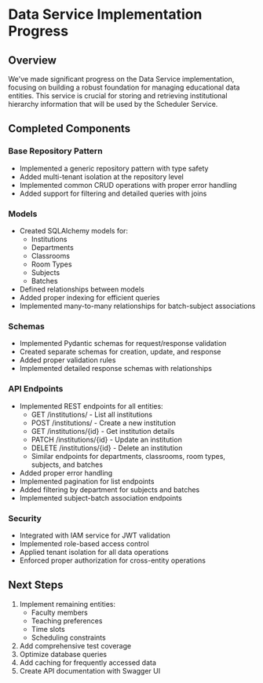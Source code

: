 # Data Service Implementation Progress

## Overview
We've made significant progress on the Data Service implementation, focusing on building a robust foundation for managing educational data entities. This service is crucial for storing and retrieving institutional hierarchy information that will be used by the Scheduler Service.

## Completed Components

### Base Repository Pattern
- Implemented a generic repository pattern with type safety
- Added multi-tenant isolation at the repository level
- Implemented common CRUD operations with proper error handling
- Added support for filtering and detailed queries with joins

### Models
- Created SQLAlchemy models for:
  - Institutions
  - Departments
  - Classrooms
  - Room Types
  - Subjects
  - Batches
- Defined relationships between models
- Added proper indexing for efficient queries
- Implemented many-to-many relationships for batch-subject associations

### Schemas
- Implemented Pydantic schemas for request/response validation
- Created separate schemas for creation, update, and response
- Added proper validation rules
- Implemented detailed response schemas with relationships

### API Endpoints
- Implemented REST endpoints for all entities:
  - GET /institutions/ - List all institutions
  - POST /institutions/ - Create a new institution
  - GET /institutions/{id} - Get institution details
  - PATCH /institutions/{id} - Update an institution
  - DELETE /institutions/{id} - Delete an institution
  - Similar endpoints for departments, classrooms, room types, subjects, and batches
- Added proper error handling
- Implemented pagination for list endpoints
- Added filtering by department for subjects and batches
- Implemented subject-batch association endpoints

### Security
- Integrated with IAM service for JWT validation
- Implemented role-based access control
- Applied tenant isolation for all data operations
- Enforced proper authorization for cross-entity operations

## Next Steps
1. Implement remaining entities:
   - Faculty members
   - Teaching preferences
   - Time slots
   - Scheduling constraints
2. Add comprehensive test coverage
3. Optimize database queries
4. Add caching for frequently accessed data
5. Create API documentation with Swagger UI
